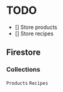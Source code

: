 # TODO

- [] Store products
- [] Store recipes

## Firestore

### Collections

`Products`
`Recipes`

